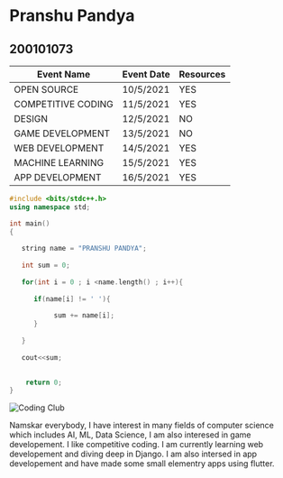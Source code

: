 # Pranshu Pandya

## 200101073

|Event Name |Event Date|Resources|
|-----|-----|---|
|OPEN SOURCE |10/5/2021 |YES
|COMPETITIVE CODING |11/5/2021 |YES
|DESIGN |12/5/2021 |NO
|GAME DEVELOPMENT| 13/5/2021 |NO
|WEB DEVELOPMENT |14/5/2021 |YES
|MACHINE LEARNING |15/5/2021 |YES
|APP DEVELOPMENT |16/5/2021 |YES

```c++
#include <bits/stdc++.h>
using namespace std;

int main()
{
    
   string name = "PRANSHU PANDYA";
   
   int sum = 0;
   
   for(int i = 0 ; i <name.length() ; i++){
       
      if(name[i] != ' '){
           
           sum += name[i];
      }
       
   }
   
   cout<<sum;
   

    return 0;
}

```

![Coding Club](https://raw.githubusercontent.com/codingiitg/open_source_submission/main/coding-club%20logo.png)

Namskar everybody, I have interest in many fields of computer science which includes AI, ML, Data Science, I am also interesed in game developement. I like competitive coding. I am currently learning web developement and diving deep in Django. I am also intersed in app developement and have made some small elementry apps using flutter.
